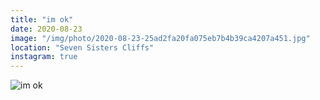 ```yaml
---
title: "im ok"
date: 2020-08-23
image: "/img/photo/2020-08-23-25ad2fa20fa075eb7b4b39ca4207a451.jpg"
location: "Seven Sisters Cliffs"
instagram: true
---
```


![im ok](/img/photo/2020-08-23-25ad2fa20fa075eb7b4b39ca4207a451.jpg)

